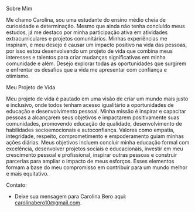 Sobre Mim

Me chamo Carolina, sou uma estudante do ensino médio cheia de curiosidade e determinação. Mesmo que ainda não tenha concluído meus estudos, já me destaco por minha participação ativa em atividades extracurriculares e projetos comunitários. Minhas experiências me inspiram, e meu desejo é causar um impacto positivo na vida das pessoas, por isso estou desenvolvendo um projeto de vida que combina meus interesses e talentos para criar mudanças significativas em minha comunidade e além. Desejo explorar todas as oportunidades que surgirem e enfrentar os desafios que a vida me apresentar com confiança e otimismo.



Meu Projeto de Vida

Meu projeto de vida é pautado em uma visão de criar um mundo mais justo e inclusivo, onde todos tenham acesso igualitário a oportunidades de educação e desenvolvimento pessoal. Minha missão é inspirar e capacitar pessoas a alcançarem seus objetivos e impactarem positivamente suas comunidades, promovendo educação de qualidade, desenvolvimento de habilidades socioemocionais e autoconfiança. Valores como empatia, integridade, respeito, comprometimento e empoderamento guiam minhas ações diárias. Meus objetivos incluem concluir minha educação formal com excelência, desenvolver projetos sociais e educacionais, investir em meu crescimento pessoal e profissional, inspirar outras pessoas e construir parcerias para ampliar o impacto de meus esforços. Esses elementos formam a base do meu compromisso em contribuir para um mundo melhor e mais equitativo.



Contato:
- Deixe sua mensagem para Carolina Bero aqui: carolinabero10@gmail.com.
